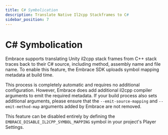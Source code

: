 ```yaml
---
title: C# Symbolication
description: Translate Native Il2cpp Stackframes to C#
sidebar_position: 7
---
```


# C# Symbolication

Embrace supports translating Unity il2cpp stack frames from C++ stack traces back to their C# source, including method, assembly name and file name. To enable this feature, the Embrace SDK uploads symbol mapping metadata at build time.  

This process is completely automatic and requires no additional configuration. However, Embrace does add additional il2cpp compiler arguments to emit the required metadata. If your build process also sets additional arguments, please ensure that the `--emit-source-mapping` and `--emit-method-map` arguments added by Embrace are not removed.

This feature can be disabled entirely by defining the `EMBRACE_DISABLE_IL2CPP_SYMBOL_MAPPING` symbol in your project's Player Settings. 